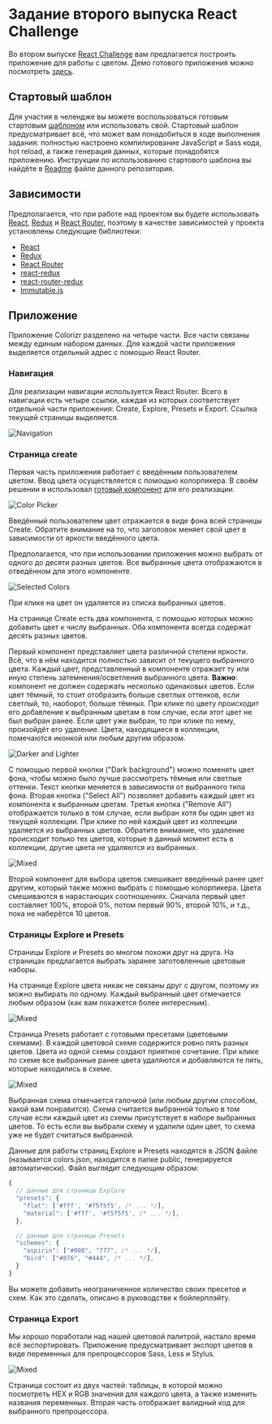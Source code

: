 # Задание второго выпуска React Challenge
Во втором выпуске [React Challenge](https://github.com/rtivital/react-challenge-colorizr) вам предлагается построить приложение для работы с цветом. Демо готового приложения можно посмотреть [здесь](http://rtivital.github.io/react-challenge-colorizr/).

## Стартовый шаблон
Для участия в челендже вы можете воспользоваться готовым стартовым [шаблоном](https://github.com/rtivital/react-challenge-colorizr) или использовать свой. Стартовый шаблон предусматривает всё, что может вам понадобиться в ходе выполнения задания: полностью настроено компилирование JavaScript и Sass кода, hot reload, а также генерация данных, которые понадобятся приложению. Инструкции по использованию стартового шаблона вы найдёте в [Readme](./README.md) файле данного репозитория.

## Зависимости
Предполагается, что при работе над проектом вы будете использовать [React](https://github.com/facebook/react), [Redux](https://github.com/reactjs/redux) и [React Router](https://github.com/reactjs/react-router), поэтому в качестве зависимостей у проекта установлены следующие библиотеки:

* [React](https://github.com/facebook/react)
* [Redux](https://github.com/reactjs/redux)
* [React Router](https://github.com/reactjs/react-router)
* [react-redux](https://github.com/reactjs/react-redux)
* [react-router-redux](https://github.com/reactjs/react-router-redux)
* [Immutable.js](https://github.com/facebook/immutable-js/)

## Приложение
Приложение Colorizr разделено на четыре части. Все части связаны между единым набором данных. Для каждой части приложения выделяется отдельный адрес с помощью React Router.

### Навигация
Для реализации навигации используется React Router. Всего в навигации есть четыре ссылки, каждая из которых соответствует отдельной части приложения: Create, Explore, Presets и Export. Ссылка текущей страницы выделяется.

![Navigation](img/navigation.png)

### Страница create
Первая часть приложения работает с введённым пользователем цветом. Ввод цвета осуществляется с помощью колорпикера. В своём решении я использовал [готовый компонент](https://github.com/zippyui/react-color-picker) для его реализации.

![Color Picker](img/color-picker.png)

Введённый пользователем цвет отражается в виде фона всей страницы Create. Обратите внимание на то, что заголовок меняет свой цвет в зависимости от яркости введённого цвета.

Предполагается, что при использовании приложения можно выбрать от одного до десяти разных цветов. Все выбранные цвета отображаются в отведённом для этого компоненте.

![Selected Colors](img/selected.png)

При клике на цвет он удаляется из списка выбранных цветов.

На странице Create есть два компонента, с помощью которых можно добавить цвет к числу выбранных. Оба компонента всегда содержат десять разных цветов.

Первый компонент представляет цвета различной степени яркости. Всё, что в нём находится полностью зависит от текущего выбранного цвета. Каждый цвет, представленный в компоненте отражает ту или иную степень затемнения/осветления выбранного цвета. **Важно**: компонент не должен содержать несколько одинаковых цветов. Если цвет тёмный, то стоит отобразить больше светлых оттенков, если светлый, то, наоборот, больше тёмных. При клике по цвету происходит его добавление к выбранным цветам в том случае, если этот цвет не был выбран ранее. Если цвет уже выбран, то при клике по нему, произойдёт его удаление. Цвета, находящиеся в коллекции, помечаются иконкой или любым другим образом.

![Darker and Lighter](img/darker-lighter.png)

С помощью первой кнопки ("Dark background") можно поменять цвет фона, чтобы можно было лучше рассмотреть тёмные или светлые оттенки. Текст кнопки меняется в зависимости от выбранного типа фона. Вторая кнопка ("Select All") позволяет добавить каждый цвет из компонента к выбранным цветам. Третья кнопка ("Remove All") отображается только в том случае, если выбран хотя бы один цвет из текущей коллекции. При клике по ней каждый цвет из коллекции удаляется из выбранных цветов. Обратите внимание, что удаление происходит только тех цветов, которые в данный момент есть в коллекции, другие цвета не удаляются из выбранных.

![Mixed](img/mixed.png)

Второй компонент для выбора цветов смешивает введённый ранее цвет другим, который также можно выбрать с помощью колорпикера. Цвета смешиваются в нарастающих соотношениях. Сначала первый цвет составляет 100%, второй 0%, потом первый 90%, второй 10%, и т.д., пока не наберётся 10 цветов.

### Страницы Explore и Presets
Страницы Explore и Presets во многом похожи друг на друга. На страницах предлагается выбрать заранее заготовленные цветовые наборы.

На странице Explore цвета никак не связаны друг с другом, поэтому их можно выбирать по одному. Каждый выбранный цвет отмечается любым образом (как вам покажется более интересным).

![Mixed](img/explore.png)

Страница Presets работает с готовыми пресетами (цветовыми схемами). В каждой цветовой схеме содержится ровно пять разных цветов. Цвета из одной схемы создают приятное сочетание. При клике по схеме все выбранные ранее цвета удаляются и добавляются те пять, которые находились в схеме.

![Mixed](img/presets.png)

Выбранная схема отмечается галочкой (или любым другим способом, какой вам понравится). Схема считается выбранной только в том случае если каждый цвет из схемы присутствует в наборе выбранных цветов. То есть если вы выбрали схему и удалили один цвет, то схема уже не будет считаться выбранной.

Данные для работы страниц Explore и Presets находятся в JSON файле (называется colors.json, находится в папке public, генерируется автоматически). Файл выглядит следующим образом:

```js
{
  // данные для страницы Explore
  "presets": {
    "flat": ['#fff', '#f5f5f5', /* ... */],
    "material": ['#fff', '#f5f5f5', /* ... */],
  },

  // данные для страницы Presets
  "schemes": {
    "aspirin": ["#000", "777", /* ... */],
    "bird": ["#876", "#444", /* ... */],
  }
}
```

Вы можете добавить неограниченное количество своих пресетов и схем. Как это сделать, описано в руководстве к бойлерплэйту.

### Страница Export
Мы хорошо поработали над нашей цветовой палитрой, настало время всё экспортировать. Приложение предусматривает экспорт цветов в виде переменных для препроцессоров Sass, Less и Stylus.

![Mixed](img/export-table.png)

Страница состоит из двух частей: таблицы, в которой можно посмотреть HEX и RGB значения для каждого цвета, а также изменить названия переменных. Вторая часть отображает валидный код для выбранного препроцессора.
